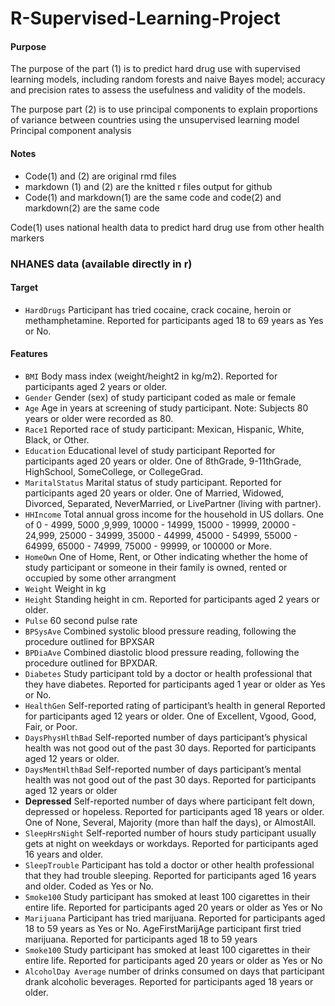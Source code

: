 # R-Supervised-Learning-Project
#### Purpose
The purpose of the part (1) is to predict hard drug use with supervised learning models, including random forests and naive Bayes model; accuracy and precision rates to assess the usefulness and validity of the models.

The purpose part (2) is to use principal components to explain proportions of variance between countries using the unsupervised learning model Principal component analysis
#### Notes
+ Code(1) and (2) are original rmd files 
+ markdown (1) and (2) are the knitted r files output for github
+ Code(1) and markdown(1) are the same code and code(2) and markdown(2) are the same code

Code(1) uses national health data to predict hard drug use from other health markers
### NHANES data (available directly in r)
#### Target
+ `HardDrugs` Participant has tried cocaine, crack cocaine, heroin or methamphetamine. Reported
for participants aged 18 to 69 years as Yes or No.
#### Features
+ `BMI` Body mass index (weight/height2 in kg/m2). Reported for participants aged 2 years or older.
+ `Gender` Gender (sex) of study participant coded as male or female
+ `Age` Age in years at screening of study participant. Note: Subjects 80 years or older were recorded
as 80.
+ `Race1` Reported race of study participant: Mexican, Hispanic, White, Black, or Other.
+ `Education` Educational level of study participant Reported for participants aged 20 years or older.
One of 8thGrade, 9-11thGrade, HighSchool, SomeCollege, or CollegeGrad.
+ `MaritalStatus` Marital status of study participant. Reported for participants aged 20 years or older.
One of Married, Widowed, Divorced, Separated, NeverMarried, or LivePartner (living
with partner).
+ `HHIncome` Total annual gross income for the household in US dollars. One of 0 - 4999, 5000
,9,999, 10000 - 14999, 15000 - 19999, 20000 - 24,999, 25000 - 34999, 35000 - 44999,
45000 - 54999, 55000 - 64999, 65000 - 74999, 75000 - 99999, or 100000 or More.
+ `HomeOwn` One of Home, Rent, or Other indicating whether the home of study participant or someone in their family is owned, rented or occupied by some other arrangment
+ `Weight` Weight in kg
+ `Height` Standing height in cm. Reported for participants aged 2 years or older.
+ `Pulse` 60 second pulse rate
+ `BPSysAve` Combined systolic blood pressure reading, following the procedure outlined for BPXSAR
+ `BPDiaAve` Combined diastolic blood pressure reading, following the procedure outlined for BPXDAR.
+ `Diabetes` Study participant told by a doctor or health professional that they have diabetes. Reported
for participants aged 1 year or older as Yes or No.
+ `HealthGen` Self-reported rating of participant’s health in general Reported for participants aged 12
years or older. One of Excellent, Vgood, Good, Fair, or Poor.
+ `DaysPhysHlthBad` Self-reported number of days participant’s physical health was not good out of
the past 30 days. Reported for participants aged 12 years or older.
+ `DaysMentHlthBad` Self-reported number of days participant’s mental health was not good out of
the past 30 days. Reported for participants aged 12 years or older
+ **Depressed** Self-reported number of days where participant felt down, depressed or hopeless. Reported for participants aged 18 years or older. One of None, Several, Majority (more than
half the days), or AlmostAll.
+ `SleepHrsNight` Self-reported number of hours study participant usually gets at night on weekdays
or workdays. Reported for participants aged 16 years and older.
+ `SleepTrouble` Participant has told a doctor or other health professional that they had trouble sleeping. Reported for participants aged 16 years and older. Coded as Yes or No.
+ `Smoke100` Study participant has smoked at least 100 cigarettes in their entire life. Reported for
participants aged 20 years or older as Yes or No
+ `Marijuana` Participant has tried marijuana. Reported for participants aged 18 to 59 years as Yes
or No. AgeFirstMarijAge participant first tried marijuana. Reported for participants aged 18
to 59 years
+ `Smoke100` Study participant has smoked at least 100 cigarettes in their entire life. Reported for
participants aged 20 years or older as Yes or No
+ `AlcoholDay Average` number of drinks consumed on days that participant drank alcoholic beverages. Reported for participants aged 18 years or older.





